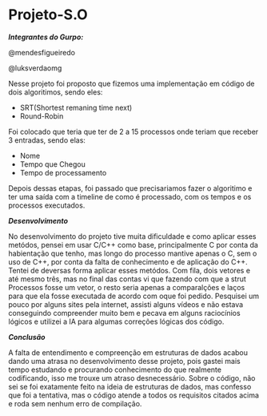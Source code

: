 # Projeto-S.O
***Integrantes do Gurpo:***

@mendesfigueiredo

@luksverdaomg

Nesse projeto foi proposto que fizemos uma implementação em código de dois algoritimos, sendo eles: 
- SRT(Shortest remaning time next)
- Round-Robin

Foi colocado que teria que ter de 2 a 15 processos onde teriam que receber 3 entradas, sendo elas:
- Nome
- Tempo que Chegou
- Tempo de processamento

Depois dessas etapas, foi passado que precisariamos fazer o algoritimo e ter uma saída com a timeline de como é processado, com os tempos e os processos executados.

***Desenvolvimento***

No desenvolvimento do projeto tive muita dificuldade e como aplicar esses metódos, pensei em usar C/C++ como base, principalmente C por conta da habientação que tenho, mas longo do processo mantive apenas o C, sem o uso de C++, por conta da falta de conhecimento e de aplicação do C++. 
Tentei de deversas forma aplicar esses metódos. Com fila, dois vetores e até mesmo três, mas no final das contas vi que fazendo com que a strut Processos fosse um vetor, o resto seria apenas a comparalções e laços para que ela fosse executada de acordo com oque foi pedido. 
Pesquisei um pouco por alguns sites pela internet, assisti alguns vídeos e não estava conseguindo compreender muito bem e pecava em alguns raciocínios lógicos e utilizei a IA para algumas correções lógicas dos código. 

***Conclusão***

A falta de entendimento e compreenção em estruturas de dados acabou dando uma atrasa no desenvolvimento desse projeto, pois gastei mais tempo estudando e procurando conhecimento do que realmente codificando, isso me trouxe um atraso desnecessário. 
Sobre o código, não sei se foi exatamente feito na ideia de estruturas de dados, mas confesso que foi a tentativa, mas o código atende a todos os requisitos citados acima e roda sem nenhum erro de compilação. 
